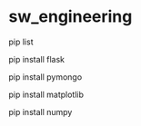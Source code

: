 # sw_engineering

pip list

pip install flask

pip install pymongo

pip install matplotlib

pip install numpy
